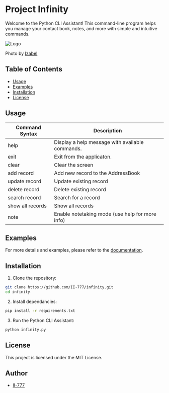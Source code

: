# Project Infinity

Welcome to the Python CLI Assistant! This command-line program helps you manage your contact book, notes, and more with simple and intuitive commands.

![Logo](https://github.com/II-777/infinity/blob/dev/documentation/logo.jpg)

Photo by [Izabel](https://unsplash.com/@peacelily234?utm_source=unsplash&utm_medium=referral&utm_content=creditCopyText")

## Table of Contents
- [Usage](#commands)
- [Examples](#examples)
- [Installation](#installation)
- [License](#license)

## Usage

| Command Syntax   | Description                                     |
|------------------|-------------------------------------------------|
| help             | Display a help message with available commands. |
| exit             | Exit from the applicaton.                       |
| clear            | Clear the screen                                |
| add record       | Add new record to the AddressBook               |
| update record    | Update existing record                          |
| delete record    | Delete existing record                          |
| search record    | Search for a record                             |
| show all records | Show all records                                |
| note             | Enable notetaking mode (use help for more info) |

## Examples

For more details and examples, please refer to the [documentation](https://github.com/II-777/goit-python-web-hw-01/tree/main/documentation).

## Installation

1. Clone the repository:
 ```bash
git clone https://github.com/II-777/infinity.git
cd infinity 
```
2. Install dependancies:

```bash
pip install -r requirements.txt
```

3. Run the Python CLI Assistant:

```bash
python infinity.py
```

## License

This project is licensed under the MIT License.

## Author
- [II-777](https://github.com/II-777)
